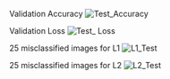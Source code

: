 Validation Accuracy
![Test_Accuracy](https://user-images.githubusercontent.com/36323558/80892632-30125d80-8ce9-11ea-9641-8145e7b87e24.png)

Validation Loss
![Test_ Loss](https://user-images.githubusercontent.com/36323558/80892628-2be64000-8ce9-11ea-8e9f-2ad10c774556.png)

25 misclassified images for L1
![L1_Test](https://user-images.githubusercontent.com/36323558/80892624-1ffa7e00-8ce9-11ea-80b2-4abc9ff76070.png)

25 misclassified images for L2
![L2_Test](https://user-images.githubusercontent.com/36323558/80892627-27ba2280-8ce9-11ea-81b2-31688dcb60e8.png)
